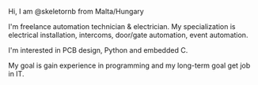 Hi, I am @skeletornb from Malta/Hungary

I'm freelance automation technician & electrician. My specialization is electrical installation, intercoms, door/gate automation, event automation.

I'm interested in PCB design, Python and embedded C.

My goal is gain experience in programming and my long-term goal get job in IT.
